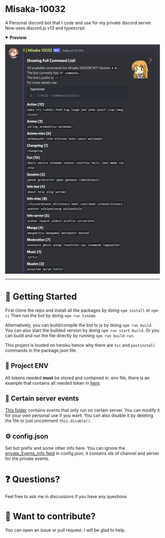 # Misaka-10032

A Personal discord bot that I code and use for my private discord server. Now uses discord.js v13 and typescript.

<details open>
  <summary><b>Preview</b></summary>
  <p align="center">
    <img src="https://raw.githubusercontent.com/Dadangdut33/Misaka-10032-ts/master/preview.png">
  </p>
</details>

---

# 📌 Getting Started

First clone the repo and install all the packages by doing `npm install` or `npm ci` Then run the bot by doing `npm run tsnode`.

Alternatively, you can build/compile the bot to js by doing `npm run build`. You can also start the builded version by doing `npm run start-build`. Or you can build and run the file directly by running `npm run build-run`.

This project is hosted on heroku hence why there are `tsc` and `postinstall` commands in the package.json file.

## 🔑 Project ENV

All tokens needed **must** be stored and contained in .env file, there is an example that contains all needed token in [here](.env.example).

## 🔏 Certain server events

[This folder](src/modules/events/private/) contains events that only run on certain server. You can modify it for your own personal use if you want. You can also disable it by deleting the file or just uncomment `this.disable()`.

## ⚙ config.json

Set bot prefix and some other info here. You can ignore the [private_Events_Info field](src/config.json) in config.json, it contains ids of channel and server for the private events.

# ❓ Questions?

Feel free to ask me in discussions if you have any questions

# 🚀 Want to contribute?

You can open an issue or pull request. I will be glad to help.

